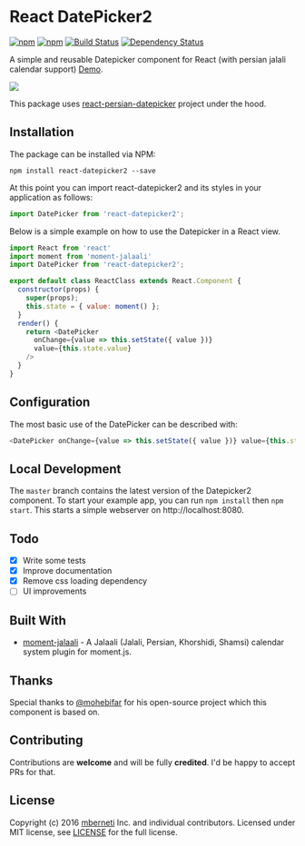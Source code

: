 # React DatePicker2

[![npm](https://img.shields.io/npm/v/react-datepicker2.svg)](https://www.npmjs.com/package/react-datepicker2)
[![npm](https://img.shields.io/npm/dt/react-datepicker2.svg)](https://www.npmjs.com/package/react-datepicker2)
[![Build Status](https://travis-ci.org/mberneti/react-datepicker2.svg?branch=master)](https://travis-ci.org/mberneti/react-datepicker2)
[![Dependency Status](https://david-dm.org/mberneti/react-datepicker2.svg)](https://david-dm.org/mberneti/react-datepicker2)

A simple and reusable Datepicker component for React (with persian jalali calendar support) [Demo](https://mberneti.github.io/react-datepicker2/).

![](https://mberneti.github.io/react-datepicker2/images/react-datepicker2.gif)

This package uses [react-persian-datepicker](https://github.com/evandhq/react-persian-datepicker) project under the hood.

## Installation

The package can be installed via NPM:

```
npm install react-datepicker2 --save
```

At this point you can import react-datepicker2 and its styles in your application as follows:

```js
import DatePicker from 'react-datepicker2';
```

Below is a simple example on how to use the Datepicker in a React view.

```js
import React from 'react'
import moment from 'moment-jalaali'
import DatePicker from 'react-datepicker2';

export default class ReactClass extends React.Component {
  constructor(props) {
    super(props);
    this.state = { value: moment() };
  }
  render() {
    return <DatePicker
      onChange={value => this.setState({ value })}
      value={this.state.value}
    />
  }
}
```

## Configuration

The most basic use of the DatePicker can be described with:

```js
<DatePicker onChange={value => this.setState({ value })} value={this.state.value} />
```

## Local Development

The `master` branch contains the latest version of the Datepicker2 component. To start your example app, you can run `npm install` then `npm start`. This starts a simple webserver on http://localhost:8080.

## Todo

- [x] Write some tests
- [x] Improve documentation
- [x] Remove css loading dependency
- [ ] UI improvements

## Built With

* [moment-jalaali](https://github.com/jalaali/moment-jalaali) - A Jalaali (Jalali, Persian, Khorshidi, Shamsi) calendar system plugin for moment.js.

## Thanks
Special thanks to [@mohebifar](https://github.com/mohebifar) for his open-source project which this component is based on.

## Contributing
Contributions are **welcome** and will be fully **credited**.
I'd be happy to accept PRs for that.

## License

Copyright (c) 2016 [mberneti](https://twitter.com/mberneti) Inc. and individual contributors. Licensed under MIT license, see [LICENSE](LICENSE) for the full license.
